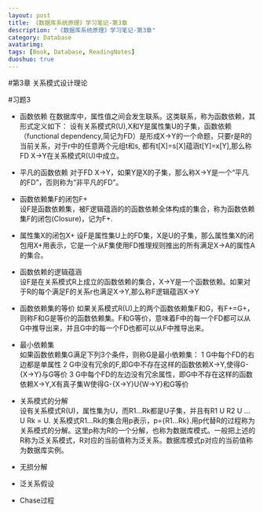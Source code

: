 ```yaml
---
layout: post
title: 《数据库系统原理》学习笔记-第3章
description: "《数据库系统原理》学习笔记-第3章"
category: Database
avatarimg:
tags: [Book, Database, ReadingNotes]
duoshuo: true
---
```

#第3章 关系模式设计理论

#习题3
* 函数依赖
在数据库中，属性值之间会发生联系。这类联系，称为函数依赖，其形式定义如下：
设有关系模式R(U),X和Y是属性集U的子集，函数依赖（functional dependency,简记为FD）是形成X->Y的一个命题，只要r是R的当前关系，对于r中的任意两个元组t和s, 都有t[X]=s[X]蕴涵t[Y]=x[Y],那么称FD X->Y在关系模式R(U)中成立。

* 平凡的函数依赖
对于FD X->Y，如果Y是X的子集，那么称X->Y是一个“平凡的FD”，否则称为“非平凡的FD”。

* 函数依赖集F的闭包F+  
设F是函数依赖集，被F逻辑蕴涵的的函数依赖全体构成的集合，称为函数依赖集F的闭包(Closure)，记为F+.

* 属性集X的闭包X+
设F是属性集U上的FD集，X是U的子集，那么属性集X的闭包用X+用表示，它是一个从F集使用FD推理规则推出的所有满足X->A的属性A的集合。

* 函数依赖的逻辑蕴涵  
设F是在关系模式R上成立的函数依赖的集合，X->Y是一个函数依赖。如果对于R的每个满足F的关系r也满足X->Y,那么称F逻辑蕴涵X->Y

* 函数依赖集的等价
如果关系模式R(U)上的两个函数依赖集F和G，有F+=G+，则称F和G是等价的函数依赖集。F和G等价，意味着F中的每一个FD都可以从G中推导出来，并且G中的每一个FD也都可以从F中推导出来。

* 最小依赖集  
如果函数依赖集G满足下列3个条件，则称G是最小依赖集：
1 G中每个FD的右边都是单属性
2 G中没有冗余的F,即G中不存在这样的函数依赖X->Y,使得G-{X->Y}与G等价
3 G中每个FD的左边没有冗余属性，即G中不存在这样的函数依赖X->Y,X有真子集W使得G-{X->Y}U{W->Y}和G等价

* 关系模式的分解  
设有关系模式R(U)，属性集为U，而R1...Rk都是U子集，并且有R1 U R2 U ... U Rk = U.
关系模式R1...Rk的集合用p表示，p={R1...Rk}.用p代替R的过程称为关系模式的分解。这里p称为R的一个分解，也称为数据库模式。一般把上述的R称为泛关系模式，R对应的当前值称为泛关系。数据库模式p对应的当前值称为数据库实例。

* 无损分解

* 泛关系假设

* Chase过程

